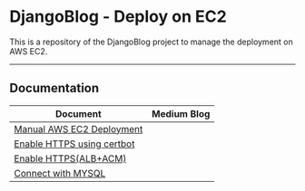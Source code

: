 # DjangoBlog - Deploy on EC2

This is a repository of the DjangoBlog project to manage the deployment on AWS EC2.

---

## Documentation

| Document                                                            | Medium Blog |
| ------------------------------------------------------------------- | ----------- |
| [Manual AWS EC2 Deployment](./docs/deploy_ec2/deploy_ec2.md)        |             |
| [Enable HTTPS using certbot](./docs/https_certbot/https_certbot.md) |             |
| [Enable HTTPS(ALB+ACM)](./docs/https_acm/https_acm.md)              |             |
| [Connect with MYSQL](./docs/ec2_mysql/ec2_mysql.md)                 |             |
